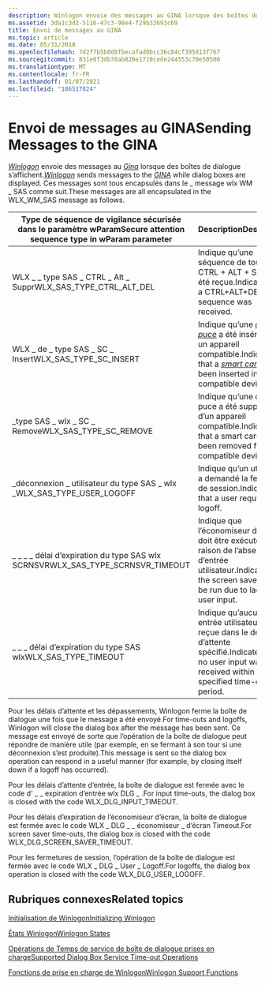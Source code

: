 ```yaml
---
description: Winlogon envoie des messages au GINA lorsque des boîtes de dialogue s’affichent. Ces messages sont tous encapsulés dans le \_ message wlx WM \_ SAS comme suit.
ms.assetid: 3da1c3d2-5116-47c3-98e4-f29b33693c69
title: Envoi de messages au GINA
ms.topic: article
ms.date: 05/31/2018
ms.openlocfilehash: 7d2f7b5b0d8fbecafad0bcc36c84cf395813f767
ms.sourcegitcommit: 831e8f3db78ab820e1710cede244553c70e50500
ms.translationtype: MT
ms.contentlocale: fr-FR
ms.lasthandoff: 01/07/2021
ms.locfileid: "106517824"
---
```

# <a name="sending-messages-to-the-gina"></a><span data-ttu-id="79a4d-104">Envoi de messages au GINA</span><span class="sxs-lookup"><span data-stu-id="79a4d-104">Sending Messages to the GINA</span></span>

<span data-ttu-id="79a4d-105">[*Winlogon*](../secgloss/w-gly.md) envoie des messages au [*Gina*](../secgloss/g-gly.md) lorsque des boîtes de dialogue s’affichent.</span><span class="sxs-lookup"><span data-stu-id="79a4d-105">[*Winlogon*](../secgloss/w-gly.md) sends messages to the [*GINA*](../secgloss/g-gly.md) while dialog boxes are displayed.</span></span> <span data-ttu-id="79a4d-106">Ces messages sont tous encapsulés dans le \_ message wlx WM \_ SAS comme suit.</span><span class="sxs-lookup"><span data-stu-id="79a4d-106">These messages are all encapsulated in the WLX\_WM\_SAS message as follows.</span></span>



| <span data-ttu-id="79a4d-107">Type de séquence de vigilance sécurisée dans le paramètre wParam</span><span class="sxs-lookup"><span data-stu-id="79a4d-107">Secure attention sequence type in wParam parameter</span></span> | <span data-ttu-id="79a4d-108">Description</span><span class="sxs-lookup"><span data-stu-id="79a4d-108">Description</span></span>                                                                                                                                   |
|----------------------------------------------------|-----------------------------------------------------------------------------------------------------------------------------------------------|
| <span data-ttu-id="79a4d-109">WLX \_ \_ type SAS \_ CTRL \_ Alt \_ Suppr</span><span class="sxs-lookup"><span data-stu-id="79a4d-109">WLX\_SAS\_TYPE\_CTRL\_ALT\_DEL</span></span>                     | <span data-ttu-id="79a4d-110">Indique qu’une séquence de touches CTRL + ALT + SUPPR a été reçue.</span><span class="sxs-lookup"><span data-stu-id="79a4d-110">Indicates that a CTRL+ALT+DEL key sequence was received.</span></span>                                                                                      |
| <span data-ttu-id="79a4d-111">WLX \_ de \_ type SAS \_ SC \_ Insert</span><span class="sxs-lookup"><span data-stu-id="79a4d-111">WLX\_SAS\_TYPE\_SC\_INSERT</span></span>                         | <span data-ttu-id="79a4d-112">Indique qu’une [*carte à puce*](../secgloss/s-gly.md) a été insérée dans un appareil compatible.</span><span class="sxs-lookup"><span data-stu-id="79a4d-112">Indicates that a [*smart card*](../secgloss/s-gly.md) has been inserted into a compatible device.</span></span> |
| <span data-ttu-id="79a4d-113">\_type SAS \_ wlx \_ SC \_ Remove</span><span class="sxs-lookup"><span data-stu-id="79a4d-113">WLX\_SAS\_TYPE\_SC\_REMOVE</span></span>                         | <span data-ttu-id="79a4d-114">Indique qu’une carte à puce a été supprimée d’un appareil compatible.</span><span class="sxs-lookup"><span data-stu-id="79a4d-114">Indicates that a smart card has been removed from a compatible device.</span></span>                                                                        |
| <span data-ttu-id="79a4d-115">\_déconnexion \_ utilisateur du type SAS \_ wlx \_</span><span class="sxs-lookup"><span data-stu-id="79a4d-115">WLX\_SAS\_TYPE\_USER\_LOGOFF</span></span>                       | <span data-ttu-id="79a4d-116">Indique qu’un utilisateur a demandé la fermeture de session.</span><span class="sxs-lookup"><span data-stu-id="79a4d-116">Indicates that a user requested logoff.</span></span>                                                                                                       |
| <span data-ttu-id="79a4d-117">\_ \_ \_ \_ délai d’expiration du type SAS wlx SCRNSVR</span><span class="sxs-lookup"><span data-stu-id="79a4d-117">WLX\_SAS\_TYPE\_SCRNSVR\_TIMEOUT</span></span>                   | <span data-ttu-id="79a4d-118">Indique que l’économiseur d’écran doit être exécuté en raison de l’absence d’entrée utilisateur.</span><span class="sxs-lookup"><span data-stu-id="79a4d-118">Indicates that the screen saver should be run due to lack of user input.</span></span>                                                                      |
| <span data-ttu-id="79a4d-119">\_ \_ \_ délai d’expiration du type SAS wlx</span><span class="sxs-lookup"><span data-stu-id="79a4d-119">WLX\_SAS\_TYPE\_TIMEOUT</span></span>                            | <span data-ttu-id="79a4d-120">Indique qu’aucune entrée utilisateur n’a été reçue dans le délai d’attente spécifié.</span><span class="sxs-lookup"><span data-stu-id="79a4d-120">Indicates that no user input was received within the specified time-out period.</span></span>                                                               |



 

<span data-ttu-id="79a4d-121">Pour les délais d’attente et les dépassements, Winlogon ferme la boîte de dialogue une fois que le message a été envoyé.</span><span class="sxs-lookup"><span data-stu-id="79a4d-121">For time-outs and logoffs, Winlogon will close the dialog box after the message has been sent.</span></span> <span data-ttu-id="79a4d-122">Ce message est envoyé de sorte que l’opération de la boîte de dialogue peut répondre de manière utile (par exemple, en se fermant à son tour si une déconnexion s’est produite).</span><span class="sxs-lookup"><span data-stu-id="79a4d-122">This message is sent so the dialog box operation can respond in a useful manner (for example, by closing itself down if a logoff has occurred).</span></span>

<span data-ttu-id="79a4d-123">Pour les délais d’attente d’entrée, la boîte de dialogue est fermée avec le code d' \_ \_ expiration d’entrée wlx DLG \_ .</span><span class="sxs-lookup"><span data-stu-id="79a4d-123">For input time-outs, the dialog box is closed with the code WLX\_DLG\_INPUT\_TIMEOUT.</span></span>

<span data-ttu-id="79a4d-124">Pour les délais d’expiration de l’économiseur d’écran, la boîte de dialogue est fermée avec le code WLX \_ DLG \_ \_ économiseur \_ d’écran Timeout.</span><span class="sxs-lookup"><span data-stu-id="79a4d-124">For screen saver time-outs, the dialog box is closed with the code WLX\_DLG\_SCREEN\_SAVER\_TIMEOUT.</span></span>

<span data-ttu-id="79a4d-125">Pour les fermetures de session, l’opération de la boîte de dialogue est fermée avec le code WLX \_ DLG \_ User \_ Logoff.</span><span class="sxs-lookup"><span data-stu-id="79a4d-125">For logoffs, the dialog box operation is closed with the code WLX\_DLG\_USER\_LOGOFF.</span></span>

## <a name="related-topics"></a><span data-ttu-id="79a4d-126">Rubriques connexes</span><span class="sxs-lookup"><span data-stu-id="79a4d-126">Related topics</span></span>

<dl> <dt>

[<span data-ttu-id="79a4d-127">Initialisation de Winlogon</span><span class="sxs-lookup"><span data-stu-id="79a4d-127">Initializing Winlogon</span></span>](initializing-winlogon.md)
</dt> <dt>

[<span data-ttu-id="79a4d-128">États Winlogon</span><span class="sxs-lookup"><span data-stu-id="79a4d-128">Winlogon States</span></span>](winlogon-states.md)
</dt> <dt>

[<span data-ttu-id="79a4d-129">Opérations de Temps de service de boîte de dialogue prises en charge</span><span class="sxs-lookup"><span data-stu-id="79a4d-129">Supported Dialog Box Service Time-out Operations</span></span>](supported-dialog-box-service-time-out-operations.md)
</dt> <dt>

[<span data-ttu-id="79a4d-130">Fonctions de prise en charge de Winlogon</span><span class="sxs-lookup"><span data-stu-id="79a4d-130">Winlogon Support Functions</span></span>](authentication-functions.md)
</dt> </dl>

 

 
